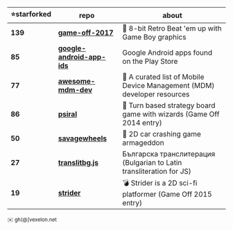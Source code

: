 | :star:starforked | repo | about | 
| ---------------- | ---- | ----- |
**139** | **[game-off-2017](https://github.com/kenamick/game-off-2017)** | 👊  8-bit Retro Beat 'em up with Game Boy graphics 
**85** | **[google-android-app-ids](https://github.com/petarov/google-android-app-ids)** | Google Android apps found on the Play Store
**77** | **[awesome-mdm-dev](https://github.com/petarov/awesome-mdm-dev)** | :iphone: A curated list of Mobile Device Management (MDM) developer resources
**86** | **[psiral](https://github.com/kenamick/psiral)** | :game_die: Turn based strategy board game with wizards (Game Off 2014 entry)
**50** | **[savagewheels](https://github.com/kenamick/savagewheels)** | :checkered_flag: 2D car crashing game armageddon
**27** | **[translitbg.js](https://github.com/petarov/translitbg.js)** | Българска транслитерация (Bulgarian to Latin transliteration for JS)
**19** | **[strider](https://github.com/kenamick/strider)** | :bomb: Strider is a 2D sci-fi platformer (Game Off 2015 entry)

<sub>:envelope: gh(@]vexelon.net</sub>